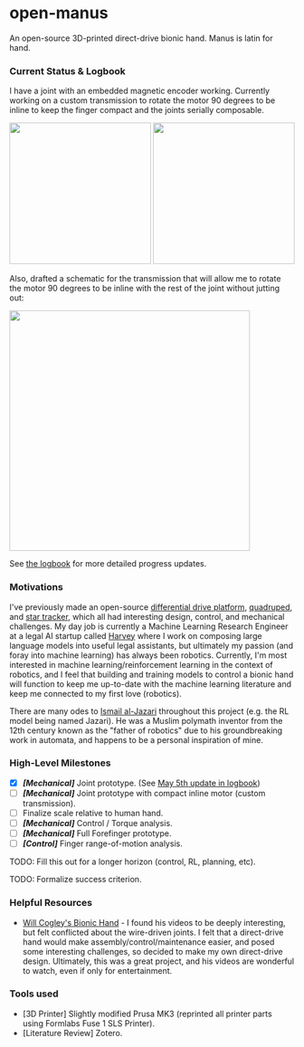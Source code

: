 # open-manus
An open-source 3D-printed direct-drive bionic hand. Manus is latin for hand.

### Current Status & Logbook
I have a joint with an embedded magnetic encoder working. Currently working on a custom transmission to rotate the motor 90 degrees to be inline to keep the finger compact and the joints serially composable.

<img src="assets/mk6.png" width="250"/> <img src="assets/mk6_section_view.png" width="250"/> 

Also, drafted a schematic for the transmission that will allow me to rotate the motor 90 degrees to be inline with the rest of the joint without jutting out:

<img src="assets/transmission.png" width="425"/>


See [the logbook](logbook.md) for more detailed progress updates.

### Motivations
I've previously made an open-source [differential drive platform](https://www.adhamelarabawy.com/projects/precision_drivetrain/), [quadruped](https://www.adhamelarabawy.com/projects/open_quadruped/), and [star tracker](https://www.adhamelarabawy.com/projects/open_startracker/), which all had interesting design, control, and mechanical challenges. My day job is currently a Machine Learning Research Engineer at a legal AI startup called [Harvey](https://www.harvey.ai) where I work on composing large language models into useful legal assistants, but ultimately my passion (and foray into machine learning) has always been robotics. Currently, I'm most interested in machine learning/reinforcement learning in the context of robotics, and I feel that building and training models to control a bionic hand will function to keep me up-to-date with the machine learning literature and keep me connected to my first love (robotics).

There are many odes to [Ismail al-Jazari](https://en.wikipedia.org/wiki/Ismail_al-Jazari) throughout this project (e.g. the RL model being named Jazari). He was a Muslim polymath inventor from the 12th century known as the "father of robotics" due to his groundbreaking work in automata, and happens to be a personal inspiration of mine.

### High-Level Milestones
 - [x] _**[Mechanical]**_ Joint prototype. (See [May 5th update in logbook](logbook.md#older-than-may-5-2024))
 - [ ] _**[Mechanical]**_ Joint prototype with compact inline motor (custom transmission).
 - [ ] Finalize scale relative to human hand.
 - [ ] _**[Mechanical]**_ Control / Torque analysis.
 - [ ] _**[Mechanical]**_ Full Forefinger prototype.
 - [ ] _**[Control]**_ Finger range-of-motion analysis.

TODO: Fill this out for a longer horizon (control, RL, planning, etc).

TODO: Formalize success criterion.

### Helpful Resources
 - [Will Cogley's Bionic Hand](https://www.youtube.com/watch?v=Iej2jkwU-ts) - I found his videos to be deeply interesting, but felt conflicted about the wire-driven joints. I felt that a direct-drive hand would make assembly/control/maintenance easier, and posed some interesting challenges, so decided to make my own direct-drive design. Ultimately, this was a great project, and his videos are wonderful to watch, even if only for entertainment.

### Tools used
 - [3D Printer] Slightly modified Prusa MK3 (reprinted all printer parts using Formlabs Fuse 1 SLS Printer).
 - [Literature Review] Zotero.
